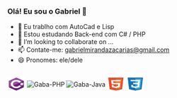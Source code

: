 ### Olá! Eu sou o Gabriel 👋

- 🔭 Eu trablho com AutoCad e Lisp
- 🌱 Estou estudando Back-end com C# / PHP
- 👯 I’m looking to collaborate on ...
- 📫 Contate-me: gabrielmirandazacarias@gmail.com
- 😄 Pronomes: ele/dele

<div style="display: inline_block"><br>
  <img align="center" alt="Gaba-Csharp" height="30" width="40" src="https://raw.githubusercontent.com/devicons/devicon/master/icons/csharp/csharp-original.svg">
  <img align="center" alt="Gaba-PHP" height="30" width="40" src="https://cdn.jsdelivr.net/gh/devicons/devicon/icons/php/php-original.svg">
  <img align="center" alt="Gaba-Java" height="30" width="40" src="https://cdn.jsdelivr.net/gh/devicons/devicon/icons/java/java-original.svg">
  <img align="center" alt="Gaba-HTML" height="30" width="40" src="https://raw.githubusercontent.com/devicons/devicon/master/icons/html5/html5-original.svg">
  <img align="center" alt="Gaba-CSS" height="30" width="40" src="https://raw.githubusercontent.com/devicons/devicon/master/icons/css3/css3-original.svg">
</div>
